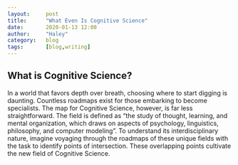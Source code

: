 ```yaml
---
layout:     post
title:      "What Even Is Cognitive Science"
date:       2020-01-13 12:00
author:     "Haley"
category:   blog
tags:       [blog,writing]
---
```


## What is Cognitive Science?

In a world that favors depth over breath, choosing where to start digging is daunting. Countless roadmaps exist for those embarking to become specialists. The map for Cognitive Science, however, is far less straightforward. The field is defined as “the study of thought, learning, and mental organization, which draws on aspects of psychology, linguistics, philosophy, and computer modeling”. To understand its interdisciplinary nature, imagine voyaging through the roadmaps of these unique fields with the task to identify points of intersection. These overlapping points cultivate the new field of Cognitive Science. 
